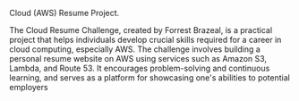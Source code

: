 Cloud (AWS) Resume Project.

The Cloud Resume Challenge, created by Forrest Brazeal, is a practical project that helps individuals develop crucial skills required for a career in cloud computing, especially AWS. The challenge involves building a personal resume website on AWS using services such as Amazon S3, Lambda, and Route 53. It encourages problem-solving and continuous learning, and serves as a platform for showcasing one's abilities to potential employers
